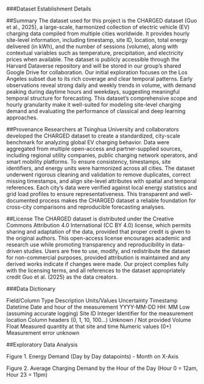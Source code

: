###Dataset Establishment Details

##Summary
The dataset used for this project is the CHARGED dataset (Guo et al., 2025), a large-scale, harmonized collection of electric vehicle (EV) charging data compiled from multiple cities worldwide. It provides hourly site-level information, including timestamp, site ID, location, total energy delivered (in kWh), and the number of sessions (volume), along with contextual variables such as temperature, precipitation, and electricity prices when available. The dataset is publicly accessible through the Harvard Dataverse repository and will be stored in our group’s shared Google Drive for collaboration. Our initial exploration focuses on the Los Angeles subset due to its rich coverage and clear temporal patterns. Early observations reveal strong daily and weekly trends in volume, with demand peaking during daytime hours and weekdays, suggesting meaningful temporal structure for forecasting. This dataset’s comprehensive scope and hourly granularity make it well-suited for modeling site-level charging demand and evaluating the performance of classical and deep learning approaches.

##Provenance
Researchers at Tsinghua University and collaborators developed the CHARGED dataset to create a standardized, city-scale benchmark for analyzing global EV charging behavior. Data were aggregated from multiple open-access and partner-supplied sources, including regional utility companies, public charging network operators, and smart mobility platforms. To ensure consistency, timestamps, site identifiers, and energy units were harmonized across all cities. The dataset underwent rigorous cleaning and validation to remove duplicates, correct missing timestamps, and align site-level attributes with spatial and temporal references. Each city’s data were verified against local energy statistics and grid load profiles to ensure representativeness. This transparent and well-documented process makes the CHARGED dataset a reliable foundation for cross-city comparisons and reproducible forecasting analyses.

##License
The CHARGED dataset is distributed under the Creative Commons Attribution 4.0 International (CC BY 4.0) license, which permits sharing and adaptation of the data, provided that proper credit is given to the original authors. This open-access license encourages academic and research use while promoting transparency and reproducibility in data-driven studies. Users are free to use, modify, and redistribute the dataset for non-commercial purposes, provided attribution is maintained and any derived works indicate if changes were made. Our project complies fully with the licensing terms, and all references to the dataset appropriately credit Guo et al. (2025) as the data creators.

###Data Dictionary

Field/Column                    Type                   Description                        Units/Values                             Uncertainty
Timestamp                     Datetime       Date and hour of the measurement           YYYY-MM-DD HH: MM                  Low (assuming accurate logging)
Site ID                        Integer     Identifier for the measurement location    Column headers (0, 1, 10, 100…)        Unknown / Not provided
Volume                          Float      Measured quantity at that site and time      Numeric values (0+)                 Measurement error unknown


##Exploratory Data Analysis

Figure 1. Energy Demand (Day by Day datapoints) - Month on X-Axis


Figure 2. Average Charging Demand by the Hour of the Day (Hour 0 = 12am, Hour 23 = 11pm)

